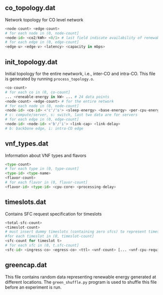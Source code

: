 ## co_topology.dat

Network topology for CO level network

````python
<node-count> <edge-count>
# for each node in (0, node-count]
<node-id> <co2/kWh> <0/1> # last field indicate availability of renewable energy
# for each edge in (0, edge-count]
<edge-u> <edge-v> <latency> <capacity in mbps>
````

## init_topology.dat

Initial topology for the entire newtwork, i.e., inter-CO and intra-CO. This file is generated by running `process_topology.o`. 

````python
<co-count>
# for each co in (0, co-count]
... <reneable-energy in kW> ... # 24 data points
<node-count> <edge-count> # for the entire network
# for each node in (0, node-count]
<node-id> <co-id> <'c'/'s'> <sleep-energy> <base-energy> <per-cpu-energy> <cpu-count> 
# c: compute/server, s: switch, last two data are for servers
# for each edge in (0, edge-count]
<node-id> <node-id> <'b'/'i'> <link-cap> <link-delay> 
# b: backbone edge, i: intra-CO edge
````

## vnf_types.dat

Information about VNF types and flavors

````python
<type-count>
# for each type in (0, type-count]
<type-id> <type-name>
<flavor-count>
# for each flavor in (0, flavor-count]
<flavor-id> <type-id> <cpu-core> <processing-delay>
````

## timeslots.dat

Contains SFC request specification for timeslots

````python
<total-sfc-count>
<timeslot-count>
# must insert dummy timeslots (containing zero sfcs) to represent timeslots by which time all active sfcs will expire.
#for each timeslot in (0, timeslot-count]
<sfc-count for timeslot t>
# for each sfc in (0, t.sfc-count]
<sfc-id> <ingress-co> <egress-co> <ttl> <vnf-count> [... <vnf-cpu-requirement> ...] <bandwidth> <max-delay>


````

## greencap.dat

This file contains random data representing renewable energy generated at different locations. The `green_shuffle.py` program is used to shuffle this file before an experiment is run. 
